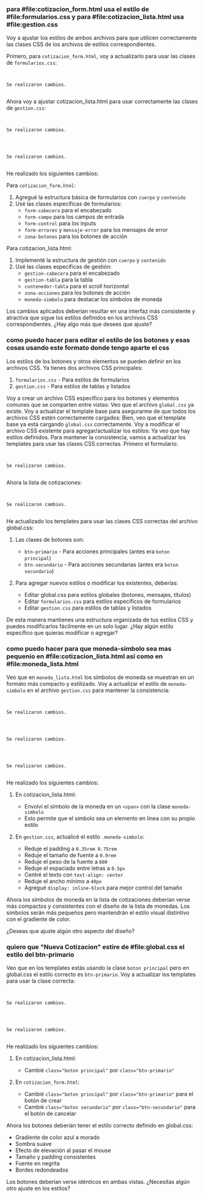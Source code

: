 ### para #file:cotizacion_form.html usa el estilo de #file:formularios.css y para #file:cotizacion_lista.html  usa #file:gestion.css 

Voy a ajustar los estilos de ambos archivos para que utilicen correctamente las clases CSS de los archivos de estilos correspondientes.

Primero, para `cotizacion_form.html`, voy a actualizarlo para usar las clases de `formularios.css`: 
```


Se realizaron cambios.


```
Ahora voy a ajustar cotizacion_lista.html para usar correctamente las clases de `gestion.css`: 
```


Se realizaron cambios.


```

```


Se realizaron cambios.


```
He realizado los siguientes cambios:

Para `cotizacion_form.html`:
1. Agregué la estructura básica de formularios con `cuerpo` y `contenido`
2. Usé las clases específicas de formularios:
   - `form-cabecera` para el encabezado
   - `form-campo` para los campos de entrada
   - `form-control` para los inputs
   - `form-errores` y `mensaje-error` para los mensajes de error
   - `zona-botones` para los botones de acción

Para cotizacion_lista.html:
1. Implementé la estructura de gestión con `cuerpo` y `contenido`
2. Usé las clases específicas de gestión:
   - `gestion-cabecera` para el encabezado
   - `gestion-tabla` para la tabla
   - `contenedor-tabla` para el scroll horizontal
   - `zona-acciones` para los botones de acción
   - `moneda-simbolo` para destacar los símbolos de moneda

Los cambios aplicados deberían resultar en una interfaz más consistente y atractiva que sigue los estilos definidos en los archivos CSS correspondientes. ¿Hay algo más que desees que ajuste?

### como puedo hacer para editar el estilo de los botones y esas cosas usando este formato donde tengo aparte el css

Los estilos de los botones y otros elementos se pueden definir en los archivos CSS. Ya tienes dos archivos CSS principales:

1. `formularios.css` - Para estilos de formularios
2. `gestion.css` - Para estilos de tablas y listados

Voy a crear un archivo CSS específico para los botones y elementos comunes que se comparten entre vistas: Veo que el archivo `global.css` ya existe. Voy a actualizar el template base para asegurarme de que todos los archivos CSS estén correctamente cargados: Bien, veo que el template base ya está cargando `global.css` correctamente. Voy a modificar el archivo CSS existente para agregar/actualizar los estilos: Ya veo que hay estilos definidos. Para mantener la consistencia, vamos a actualizar los templates para usar las clases CSS correctas. Primero el formulario: 
```


Se realizaron cambios.


```
Ahora la lista de cotizaciones: 
```


Se realizaron cambios.


```
He actualizado los templates para usar las clases CSS correctas del archivo global.css:

1. Las clases de botones son:
   - `btn-primario` - Para acciones principales (antes era `boton principal`)
   - `btn-secundario` - Para acciones secundarias (antes era `boton secundario`)
   
2. Para agregar nuevos estilos o modificar los existentes, deberías:
   - Editar global.css para estilos globales (botones, mensajes, títulos)
   - Editar `formularios.css` para estilos específicos de formularios
   - Editar `gestion.css` para estilos de tablas y listados

De esta manera mantienes una estructura organizada de tus estilos CSS y puedes modificarlos fácilmente en un solo lugar. ¿Hay algún estilo específico que quieras modificar o agregar?


### como puedo hacer para que moneda-simbolo sea mas pequenio en #file:cotizacion_lista.html asi como en #file:moneda_lista.html 

Veo que en `moneda_lista.html` los símbolos de moneda se muestran en un formato más compacto y estilizado. Voy a actualizar el estilo de `moneda-simbolo` en el archivo `gestion.css` para mantener la consistencia: 
```


Se realizaron cambios.


```

```


Se realizaron cambios.


```

```


Se realizaron cambios.


```
He realizado los siguientes cambios:

1. En cotizacion_lista.html:
   - Envolví el símbolo de la moneda en un `<span>` con la clase `moneda-simbolo`
   - Esto permite que el símbolo sea un elemento en línea con su propio estilo

2. En `gestion.css`, actualicé el estilo `.moneda-simbolo`:
   - Reduje el padding a `0.35rem 0.75rem`
   - Reduje el tamaño de fuente a `0.9rem`
   - Reduje el peso de la fuente a `600`
   - Reduje el espaciado entre letras a `0.5px`
   - Centré el texto con `text-align: center`
   - Reduje el ancho mínimo a `40px`
   - Agregué `display: inline-block` para mejor control del tamaño

Ahora los símbolos de moneda en la lista de cotizaciones deberían verse más compactos y consistentes con el diseño de la lista de monedas. Los símbolos serán más pequeños pero mantendrán el estilo visual distintivo con el gradiente de color.

¿Deseas que ajuste algún otro aspecto del diseño?

### quiero que "Nueva Cotizacion" estire de #file:global.css el estilo del btn-primario

Veo que en los templates estás usando la clase `boton principal` pero en global.css el estilo correcto es `btn-primario`. Voy a actualizar los templates para usar la clase correcta: 
```


Se realizaron cambios.


```

```


Se realizaron cambios.


```
He realizado los siguientes cambios:

1. En cotizacion_lista.html:
   - Cambié `class="boton principal"` por `class="btn-primario"`

2. En `cotizacion_form.html`:
   - Cambié `class="boton principal"` por `class="btn-primario"` para el botón de crear
   - Cambié `class="boton secundario"` por `class="btn-secundario"` para el botón de cancelar

Ahora los botones deberían tener el estilo correcto definido en global.css:
- Gradiente de color azul a morado
- Sombra suave
- Efecto de elevación al pasar el mouse
- Tamaño y padding consistentes
- Fuente en negrita
- Bordes redondeados

Los botones deberían verse idénticos en ambas vistas. ¿Necesitas algún otro ajuste en los estilos?
